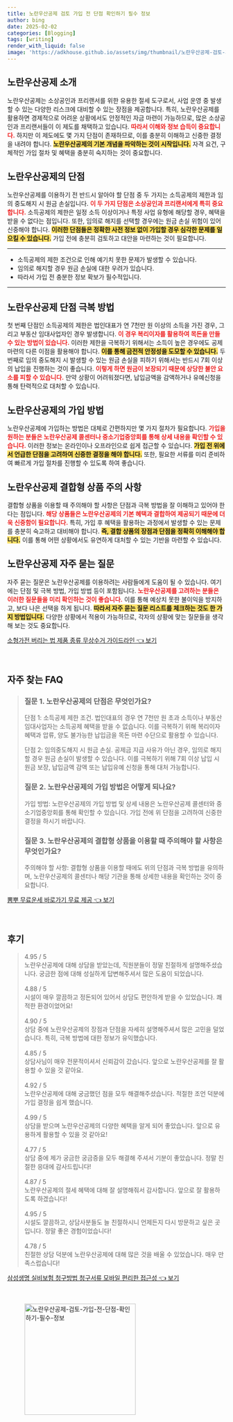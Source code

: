 ```yaml
---
title: 노란우산공제 검토 가입 전 단점 확인하기 필수 정보
author: bing
date: 2025-02-02
categories: [Blogging]
tags: [writing]
render_with_liquid: false
image: 'https://adkhouse.github.io/assets/img/thumbnail/노란우산공제-검토-가입-전-단점-확인하기-필수-정보.webp'
---
```

<h2 id='노란우산공제_소개'>노란우산공제 소개</h2>

<p>노란우산공제는 소상공인과 프리랜서를 위한 유용한 절세 도구로서, 사업 운영 중 발생할 수 있는 다양한 리스크에 대비할 수 있는 장점을 제공합니다. 특히, 노란우산공제를 활용하면 경제적으로 어려운 상황에서도 안정적인 자금 마련이 가능하므로, 많은 소상공인과 프리랜서들이 이 제도를 채택하고 있습니다. <b><span style="color: #ee2323;">따라서 이해와 정보 습득이 중요합니다.</span></b> 하지만 이 제도에도 몇 가지 단점이 존재하므로, 이를 충분히 이해하고 신중한 결정을 내려야 합니다. <b><span style="background-color: #ffe066;">노란우산공제의 기본 개념을 파악하는 것이 시작입니다.</span></b> 자격 요건, 구체적인 가입 절차 및 혜택을 충분히 숙지하는 것이 중요합니다.</p>

<h2 id='노란우산공제_단점'>노란우산공제의 단점</h2>

<p>노란우산공제를 이용하기 전 반드시 알아야 할 단점 중 두 가지는 소득공제의 제한과 임의 중도해지 시 원금 손실입니다. <b><span style="color: #ee2323;">이 두 가지 단점은 소상공인과 프리랜서에게 특히 중요합니다.</span></b> 소득공제의 제한은 일정 소득 이상이거나 특정 사업 유형에 해당할 경우, 혜택을 받을 수 없다는 점입니다. 또한, 임의로 해지를 선택할 경우에는 원금 손실 위험이 있어 신중해야 합니다. <b><span style="background-color: #ffe066;">이러한 단점들은 정확한 사전 정보 없이 가입할 경우 심각한 문제를 일으킬 수 있습니다.</span></b> 가입 전에 충분히 검토하고 대안을 마련하는 것이 필요합니다.</p>

<hr />

<ul>
    <li>소득공제의 제한 조건으로 인해 예기치 못한 문제가 발생할 수 있습니다.</li>
    <li>임의로 해지할 경우 원금 손실에 대한 우려가 있습니다.</li>
    <li>따라서 가입 전 충분한 정보 확보가 필수적입니다.</li>
</ul>

<hr />

<h2 id='단점_극복_방법'>노란우산공제 단점 극복 방법</h2>

<p>첫 번째 단점인 소득공제의 제한은 법인대표가 연 7천만 원 이상의 소득을 가진 경우, 그리고 부동산 임대사업자인 경우 발생합니다. <b><span style="color: #ee2323;">이 경우 복리이자를 활용하여 목돈을 만들 수 있는 방법이 있습니다.</span></b> 이러한 제한을 극복하기 위해서는 소득이 높은 경우에도 공제 마련의 다른 이점을 활용해야 합니다. <b><span style="background-color: #ffe066;">이를 통해 금전적 안정성을 도모할 수 있습니다.</span></b> 두 번째로 임의 중도해지 시 발생할 수 있는 원금 손실을 피하기 위해서는 반드시 7회 이상의 납입을 진행하는 것이 좋습니다. <b><span style="color: #ee2323;">이렇게 하면 원금이 보장되기 때문에 상당한 불안 요소를 피할 수 있습니다.</span></b> 만약 상황이 어려워졌다면, 납입금액을 감액하거나 유예신청을 통해 탄력적으로 대처할 수 있습니다.</p>

<h2 id='노란우산공제_가입_방법'>노란우산공제의 가입 방법</h2>

<p>노란우산공제에 가입하는 방법은 대체로 간편하지만 몇 가지 절차가 필요합니다. <b><span style="color: #ee2323;">가입을 원하는 분들은 노란우산공제 콜센터나 중소기업중앙회를 통해 상세 내용을 확인할 수 있습니다.</span></b> 이러한 정보는 온라인이나 오프라인으로 쉽게 접근할 수 있습니다. <b><span style="background-color: #ffe066;">가입 전 위에서 언급한 단점을 고려하여 신중한 결정을 해야 합니다.</span></b> 또한, 필요한 서류를 미리 준비하여 빠르게 가입 절차를 진행할 수 있도록 하여 좋습니다.</p>

<h2 id='노란우산공제_결합형_상품'>노란우산공제 결합형 상품 주의 사항</h2>

<p>결합형 상품을 이용할 때 주의해야 할 사항은 단점과 극복 방법을 잘 이해하고 있어야 한다는 점입니다. <b><span style="color: #ee2323;">해당 상품들은 노란우산공제의 기본 혜택과 결합하여 제공되기 때문에 더욱 신중함이 필요합니다.</span></b> 특히, 가입 후 혜택을 활용하는 과정에서 발생할 수 있는 문제를 충분히 숙고하고 대비해야 합니다. <b><span style="background-color: #ffe066;">즉, 결합 상품의 장점과 단점을 정확히 이해해야 합니다.</span></b> 이를 통해 어떤 상황에서도 유연하게 대처할 수 있는 기반을 마련할 수 있습니다.</p>

<h2 id='노란우산공제_자주_묻는_질문'>노란우산공제 자주 묻는 질문</h2>

<p>자주 묻는 질문은 노란우산공제를 이용하려는 사람들에게 도움이 될 수 있습니다. 여기에는 단점 및 극복 방법, 가입 방법 등이 포함됩니다. <b><span style="color: #ee2323;">노란우산공제를 고려하는 분들은 이러한 질문들을 미리 확인하는 것이 좋습니다.</span></b> 이를 통해 예상치 못한 불이익을 방지하고, 보다 나은 선택을 하게 됩니다. <b><span style="background-color: #ffe066;">따라서 자주 묻는 질문 리스트를 체크하는 것도 한 가지 방법입니다.</span></b> 다양한 상황에서 적용이 가능하므로, 각자의 상황에 맞는 질문들을 생각해 보는 것도 중요합니다.</p>
<p><a class="click-button" title="소형가전 버리는 법 제품 종류 무상수거 가이드라인" href="https://adkhouse.github.io/posts/%EC%86%8C%ED%98%95%EA%B0%80%EC%A0%84-%EB%B2%84%EB%A6%AC%EB%8A%94-%EB%B2%95-%EC%A0%9C%ED%92%88-%EC%A2%85%EB%A5%98-%EB%AC%B4%EC%83%81%EC%88%98%EA%B1%B0-%EA%B0%80%EC%9D%B4%EB%93%9C%EB%9D%BC%EC%9D%B8/" rel="dofollow">소형가전 버리는 법 제품 종류 무상수거 가이드라인 👈 보기</a></p><br>
<h2 id='자주_찾는_FAQ'>자주 찾는 FAQ</h2>
<div itemscope="" itemtype="https://schema.org/FAQPage"> 
<blockquote> 
<div itemscope="" itemprop="mainEntity" itemtype="https://schema.org/Question"> 
<h3 itemprop="name">질문 1. 노란우산공제의 단점은 무엇인가요?</h3> 
<div itemscope="" itemprop="acceptedAnswer" itemtype="https://schema.org/Answer"> 
<span itemprop="text"> 
<p>단점 1: 소득공제 제한 조건. 법인대표의 경우 연 7천만 원 초과 소득이나 부동산임대사업자는 소득공제 혜택을 받을 수 없습니다. 이를 극복하기 위해 복리이자 혜택과 압류, 양도 불가능한 납입금을 목돈 마련 수단으로 활용할 수 있습니다.</p> 
<p>단점 2: 임의중도해지 시 원금 손실. 공제금 지급 사유가 아닌 경우, 임의로 해지할 경우 원금 손실이 발생할 수 있습니다. 이를 극복하기 위해 7회 이상 납입 시 원금 보장, 납입금액 감액 또는 납입유예 신청을 통해 대처 가능합니다.</p> 
</span> 
</div> 
</div> 

<div itemscope="" itemprop="mainEntity" itemtype="https://schema.org/Question"> 
<h3 itemprop="name">질문 2. 노란우산공제의 가입 방법은 어떻게 되나요?</h3> 
<div itemscope="" itemprop="acceptedAnswer" itemtype="https://schema.org/Answer"> 
<span itemprop="text"> 
<p>가입 방법: 노란우산공제의 가입 방법 및 상세 내용은 노란우산공제 콜센터와 중소기업중앙회를 통해 확인할 수 있습니다. 가입 전에 위 단점을 고려하여 신중한 결정을 하시기 바랍니다.</p> 
</span> 
</div> 
</div> 

<div itemscope="" itemprop="mainEntity" itemtype="https://schema.org/Question"> 
<h3 itemprop="name">질문 3. 노란우산공제의 결합형 상품을 이용할 때 주의해야 할 사항은 무엇인가요?</h3> 
<div itemscope="" itemprop="acceptedAnswer" itemtype="https://schema.org/Answer"> 
<span itemprop="text"> 
<p>주의해야 할 사항: 결합형 상품을 이용할 때에도 위의 단점과 극복 방법을 유의하며, 노란우산공제의 콜센터나 해당 기관을 통해 상세한 내용을 확인하는 것이 중요합니다.</p> 
</span> 
</div> 
</div> 

</blockquote> 
</div>
<p><a class="click-button" title="뽐뿌 무료운세 바로가기 무료 제공" href="https://adkhouse.github.io/posts/%EB%BD%90%EB%BF%8C-%EB%AC%B4%EB%A3%8C%EC%9A%B4%EC%84%B8-%EB%B0%94%EB%A1%9C%EA%B0%80%EA%B8%B0-%EB%AC%B4%EB%A3%8C-%EC%A0%9C%EA%B3%B5/" rel="dofollow">뽐뿌 무료운세 바로가기 무료 제공 👈 보기</a></p><br>
<h2 id='후기'>후기</h2>
<div itemscope itemtype="https://schema.org/Product">
  <blockquote>
  <div itemprop="review" itemscope itemtype="https://schema.org/Review">
      <div itemprop="reviewRating" itemscope itemtype="https://schema.org/Rating"> <span itemprop="ratingValue">4.95</span> / <span itemprop="bestRating">5</span> </div>
      <span itemprop="reviewBody">노란우산공제에 대해 상담을 받았는데, 직원분들이 정말 친절하게 설명해주셨습니다. 궁금한 점에 대해 성실하게 답변해주셔서 많은 도움이 되었습니다.</span>
  </div>
  <br>
  <div itemprop="review" itemscope itemtype="https://schema.org/Review">
      <div itemprop="reviewRating" itemscope itemtype="https://schema.org/Rating"> <span itemprop="ratingValue">4.88</span> / <span itemprop="bestRating">5</span> </div>
      <span itemprop="reviewBody">시설이 매우 깔끔하고 정돈되어 있어서 상담도 편안하게 받을 수 있었습니다. 쾌적한 환경이었어요!</span>
  </div>
  <br>
  <div itemprop="review" itemscope itemtype="https://schema.org/Review">
      <div itemprop="reviewRating" itemscope itemtype="https://schema.org/Rating"> <span itemprop="ratingValue">4.90</span> / <span itemprop="bestRating">5</span> </div>
      <span itemprop="reviewBody">상담 중에 노란우산공제의 장점과 단점을 자세히 설명해주셔서 많은 고민을 덜었습니다. 특히, 극복 방법에 대한 정보가 유익했습니다.</span>
  </div>
  <br>
  <div itemprop="review" itemscope itemtype="https://schema.org/Review">
      <div itemprop="reviewRating" itemscope itemtype="https://schema.org/Rating"> <span itemprop="ratingValue">4.85</span> / <span itemprop="bestRating">5</span> </div>
      <span itemprop="reviewBody">상담사님이 매우 전문적이셔서 신뢰감이 갔습니다. 앞으로 노란우산공제를 잘 활용할 수 있을 것 같아요.</span>
  </div>
  <br>
  <div itemprop="review" itemscope itemtype="https://schema.org/Review">
      <div itemprop="reviewRating" itemscope itemtype="https://schema.org/Rating"> <span itemprop="ratingValue">4.92</span> / <span itemprop="bestRating">5</span> </div>
      <span itemprop="reviewBody">노란우산공제에 대해 궁금했던 점을 모두 해결해주셨습니다. 적절한 조언 덕분에 가입 결정을 쉽게 했습니다.</span>
  </div>
  <br>
  <div itemprop="review" itemscope itemtype="https://schema.org/Review">
      <div itemprop="reviewRating" itemscope itemtype="https://schema.org/Rating"> <span itemprop="ratingValue">4.99</span> / <span itemprop="bestRating">5</span> </div>
      <span itemprop="reviewBody">상담을 받으며 노란우산공제의 다양한 혜택을 알게 되어 좋았습니다. 앞으로 유용하게 활용할 수 있을 것 같아요!</span>
  </div>
  <br>
  <div itemprop="review" itemscope itemtype="https://schema.org/Review">
      <div itemprop="reviewRating" itemscope itemtype="https://schema.org/Rating"> <span itemprop="ratingValue">4.77</span> / <span itemprop="bestRating">5</span> </div>
      <span itemprop="reviewBody">상담 중에 제가 궁금한 궁금증을 모두 해결해 주셔서 기분이 좋았습니다. 정말 친절한 응대에 감사드립니다!</span>
  </div>
  <br>
  <div itemprop="review" itemscope itemtype="https://schema.org/Review">
      <div itemprop="reviewRating" itemscope itemtype="https://schema.org/Rating"> <span itemprop="ratingValue">4.87</span> / <span itemprop="bestRating">5</span> </div>
      <span itemprop="reviewBody">노란우산공제의 절세 혜택에 대해 잘 설명해줘서 감사합니다. 앞으로 잘 활용하도록 하겠습니다!</span>
  </div>
  <br>
  <div itemprop="review" itemscope itemtype="https://schema.org/Review">
      <div itemprop="reviewRating" itemscope itemtype="https://schema.org/Rating"> <span itemprop="ratingValue">4.95</span> / <span itemprop="bestRating">5</span> </div>
      <span itemprop="reviewBody">시설도 깔끔하고, 상담사분들도 늘 친절하시니 언제든지 다시 방문하고 싶은 곳입니다. 정말 좋은 경험이었습니다!</span>
  </div>
  <br>
  <div itemprop="review" itemscope itemtype="https://schema.org/Review">
      <div itemprop="reviewRating" itemscope itemtype="https://schema.org/Rating"> <span itemprop="ratingValue">4.78</span> / <span itemprop="bestRating">5</span> </div>
      <span itemprop="reviewBody">친절한 상담 덕분에 노란우산공제에 대해 많은 것을 배울 수 있었습니다. 매우 만족스럽습니다!</span>
  </div>
  </blockquote>
</div>
<p><a class="click-button" title="삼성생명 실비보험 청구방법 청구서류 모바일 편리한 접근성" href="https://adkhouse.github.io/posts/%EC%82%BC%EC%84%B1%EC%83%9D%EB%AA%85-%EC%8B%A4%EB%B9%84%EB%B3%B4%ED%97%98-%EC%B2%AD%EA%B5%AC%EB%B0%A9%EB%B2%95-%EC%B2%AD%EA%B5%AC%EC%84%9C%EB%A5%98-%EB%AA%A8%EB%B0%94%EC%9D%BC-%ED%8E%B8%EB%A6%AC%ED%95%9C-%EC%A0%91%EA%B7%BC%EC%84%B1/" rel="dofollow">삼성생명 실비보험 청구방법 청구서류 모바일 편리한 접근성 👈 보기</a></p><br>
<figure class="image"><img src="https://adkhouse.github.io/assets/img/thumbnail/노란우산공제-검토-가입-전-단점-확인하기-필수-정보.webp" alt="노란우산공제-검토-가입-전-단점-확인하기-필수-정보" width="256" height="256"></figure>